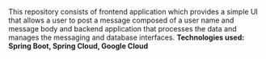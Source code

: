 This repository consists of frontend application which provides a simple UI that allows a user to post a message composed of a user name and message body and backend application that processes the data and manages the messaging and database interfaces.
<b>Technologies used: Spring Boot, Spring Cloud, Google Cloud</b>

